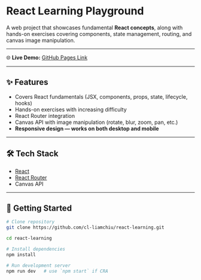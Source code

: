 # React Learning Playground

A web project that showcases fundamental **React concepts**, along with hands-on exercises covering components, state management, routing, and canvas image manipulation.

---

🌐 **Live Demo:** [GitHub Pages Link](https://https://cl-liamchiu.github.io/react-learning/)

---

## ✨ Features

- Covers React fundamentals (JSX, components, props, state, lifecycle, hooks)
- Hands-on exercises with increasing difficulty
- React Router integration
- Canvas API with image manipulation (rotate, blur, zoom, pan, etc.)
- **Responsive design — works on both desktop and mobile**

---

## 🛠️ Tech Stack

- [React](https://react.dev/)
- [React Router](https://reactrouter.com/)
- Canvas API

---

## 🚀 Getting Started

```bash
# Clone repository
git clone https://github.com/cl-liamchiu/react-learning.git

cd react-learning

# Install dependencies
npm install

# Run development server
npm run dev   # use `npm start` if CRA
```
